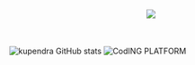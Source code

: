 <h1 align="center" style="color: gold;">
    <img src="https://readme-typing-svg.herokuapp.com/?font=Righteous&size=35&color=white&center=true&vCenter=true&width=800&height=70&duration=7000&lines=Hi+There!+👋:+welcome+to+the+world+of+coding;+I'm+Kupendra!;" />
</h1><br>


![kupendra GitHub stats](https://github-readme-stats.vercel.app/api?username=kupendrav&show_icons=true&theme=transparent)
![CodING PLATFORM](https://github.com/kupendrav/kupendrav/assets/93828746/e2d1d332-a1ff-4dd8-9d75-653534b874e7)

